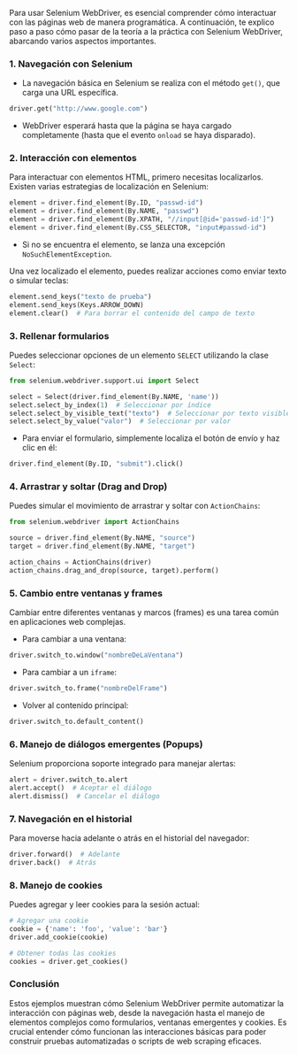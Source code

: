 Para usar Selenium WebDriver, es esencial comprender cómo interactuar con las páginas web de manera programática. A continuación, te explico paso a paso cómo pasar de la teoría a la práctica con Selenium WebDriver, abarcando varios aspectos importantes.

### 1. **Navegación con Selenium**
   - La navegación básica en Selenium se realiza con el método `get()`, que carga una URL específica.
   ```python
   driver.get("http://www.google.com")
   ```
   - WebDriver esperará hasta que la página se haya cargado completamente (hasta que el evento `onload` se haya disparado).

### 2. **Interacción con elementos**
   Para interactuar con elementos HTML, primero necesitas localizarlos. Existen varias estrategias de localización en Selenium:
   ```python
   element = driver.find_element(By.ID, "passwd-id")
   element = driver.find_element(By.NAME, "passwd")
   element = driver.find_element(By.XPATH, "//input[@id='passwd-id']")
   element = driver.find_element(By.CSS_SELECTOR, "input#passwd-id")
   ```
   - Si no se encuentra el elemento, se lanza una excepción `NoSuchElementException`.

   Una vez localizado el elemento, puedes realizar acciones como enviar texto o simular teclas:
   ```python
   element.send_keys("texto de prueba")
   element.send_keys(Keys.ARROW_DOWN)
   element.clear()  # Para borrar el contenido del campo de texto
   ```

### 3. **Rellenar formularios**
   Puedes seleccionar opciones de un elemento `SELECT` utilizando la clase `Select`:
   ```python
   from selenium.webdriver.support.ui import Select
   
   select = Select(driver.find_element(By.NAME, 'name'))
   select.select_by_index(1)  # Seleccionar por índice
   select.select_by_visible_text("texto")  # Seleccionar por texto visible
   select.select_by_value("valor")  # Seleccionar por valor
   ```
   - Para enviar el formulario, simplemente localiza el botón de envío y haz clic en él:
   ```python
   driver.find_element(By.ID, "submit").click()
   ```

### 4. **Arrastrar y soltar (Drag and Drop)**
   Puedes simular el movimiento de arrastrar y soltar con `ActionChains`:
   ```python
   from selenium.webdriver import ActionChains
   
   source = driver.find_element(By.NAME, "source")
   target = driver.find_element(By.NAME, "target")
   
   action_chains = ActionChains(driver)
   action_chains.drag_and_drop(source, target).perform()
   ```

### 5. **Cambio entre ventanas y frames**
   Cambiar entre diferentes ventanas y marcos (frames) es una tarea común en aplicaciones web complejas.
   - Para cambiar a una ventana:
   ```python
   driver.switch_to.window("nombreDeLaVentana")
   ```
   - Para cambiar a un `iframe`:
   ```python
   driver.switch_to.frame("nombreDelFrame")
   ```
   - Volver al contenido principal:
   ```python
   driver.switch_to.default_content()
   ```

### 6. **Manejo de diálogos emergentes (Popups)**
   Selenium proporciona soporte integrado para manejar alertas:
   ```python
   alert = driver.switch_to.alert
   alert.accept()  # Aceptar el diálogo
   alert.dismiss()  # Cancelar el diálogo
   ```

### 7. **Navegación en el historial**
   Para moverse hacia adelante o atrás en el historial del navegador:
   ```python
   driver.forward()  # Adelante
   driver.back()  # Atrás
   ```

### 8. **Manejo de cookies**
   Puedes agregar y leer cookies para la sesión actual:
   ```python
   # Agregar una cookie
   cookie = {'name': 'foo', 'value': 'bar'}
   driver.add_cookie(cookie)
   
   # Obtener todas las cookies
   cookies = driver.get_cookies()
   ```

### Conclusión
Estos ejemplos muestran cómo Selenium WebDriver permite automatizar la interacción con páginas web, desde la navegación hasta el manejo de elementos complejos como formularios, ventanas emergentes y cookies. Es crucial entender cómo funcionan las interacciones básicas para poder construir pruebas automatizadas o scripts de web scraping eficaces.